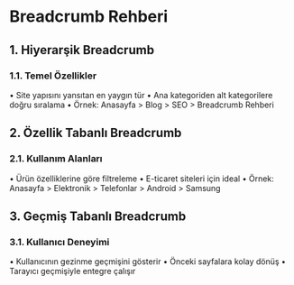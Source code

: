 # Breadcrumb Rehberi

## 1. Hiyerarşik Breadcrumb

### 1.1. Temel Özellikler
• Site yapısını yansıtan en yaygın tür
• Ana kategoriden alt kategorilere doğru sıralama
• Örnek: Anasayfa > Blog > SEO > Breadcrumb Rehberi

## 2. Özellik Tabanlı Breadcrumb

### 2.1. Kullanım Alanları
• Ürün özelliklerine göre filtreleme
• E-ticaret siteleri için ideal
• Örnek: Anasayfa > Elektronik > Telefonlar > Android > Samsung

## 3. Geçmiş Tabanlı Breadcrumb

### 3.1. Kullanıcı Deneyimi
• Kullanıcının gezinme geçmişini gösterir
• Önceki sayfalara kolay dönüş
• Tarayıcı geçmişiyle entegre çalışır 